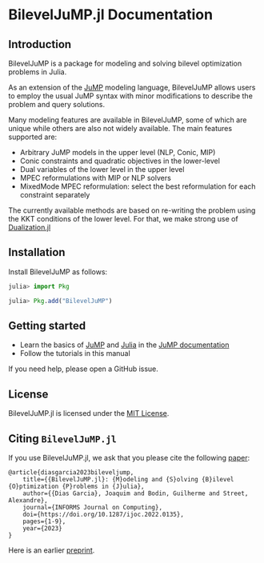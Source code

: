 # BilevelJuMP.jl Documentation

## Introduction

BilevelJuMP is a package for modeling and solving bilevel optimization problems
in Julia.

As an extension of the [JuMP](https://jump.dev/) modeling language, BilevelJuMP
allows users to employ the usual JuMP syntax with minor modifications to
describe the problem and query solutions.

Many modeling features are available in BilevelJuMP, some of which are unique
while others are also not widely available. The main features supported are:

- Arbitrary JuMP models in the upper level (NLP, Conic, MIP)
- Conic constraints and quadratic objectives in the lower-level
- Dual variables of the lower level in the upper level
- MPEC reformulations with MIP or NLP solvers
- MixedMode MPEC reformulation: select the best reformulation for each constraint separately

The currently available methods are based on re-writing the problem using the
KKT conditions of the lower level. For that, we make strong use of
[Dualization.jl](https://github.com/JuMP-dev/Dualization.jl)

## Installation

Install BilevelJuMP as follows:

```julia
julia> import Pkg

julia> Pkg.add("BilevelJuMP")
```

## Getting started

- Learn the basics of
[JuMP](https://jump.dev/JuMP.jl/stable/tutorials/getting_started/getting_started_with_JuMP/) and
[Julia](https://jump.dev/JuMP.jl/stable/tutorials/getting_started/getting_started_with_julia/)
in the
[JuMP documentation](https://jump.dev/JuMP.jl/stable/)
- Follow the tutorials in this manual

If you need help, please open a GitHub issue.

## License

BilevelJuMP.jl is licensed under the
[MIT License](https://github.com/joaquimg/BilevelJuMP.jl/blob/master/LICENSE).

## Citing `BilevelJuMP.jl`

If you use BilevelJuMP.jl, we ask that you please cite the following [paper](https://pubsonline.informs.org/doi/10.1287/ijoc.2022.0135):

```
@article{diasgarcia2023bileveljump,
    title={{BilevelJuMP.jl}: {M}odeling and {S}olving {B}ilevel {O}ptimization {P}roblems in {J}ulia},
    author={{Dias Garcia}, Joaquim and Bodin, Guilherme and Street, Alexandre},
    journal={INFORMS Journal on Computing},
    doi={https://doi.org/10.1287/ijoc.2022.0135},
    pages={1-9},
    year={2023}
}
```

Here is an earlier [preprint](https://arxiv.org/pdf/2205.02307.pdf).
